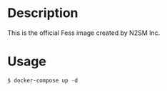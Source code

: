 Description
=====

This is the official Fess image created by N2SM Inc.

Usage
=====

`$ docker-compose up -d`

